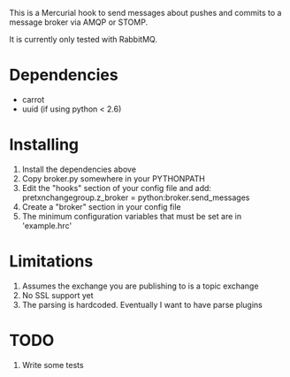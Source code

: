 This is a Mercurial hook to send messages about pushes and commits
to a message broker via AMQP or STOMP.

It is currently only tested with RabbitMQ.


Dependencies
====================
* carrot
* uuid (if using python < 2.6)

Installing
====================

1. Install the dependencies above
2. Copy broker.py somewhere in your PYTHONPATH
3. Edit the "hooks" section of your config file and add:
    pretxnchangegroup.z_broker = python:broker.send_messages
4. Create a "broker" section in your config file
5. The minimum configuration variables that must be set are in
   'example.hrc'

Limitations
====================

1. Assumes the exchange you are publishing to is a topic exchange
2. No SSL support yet
3. The parsing is hardcoded. Eventually I want to have parse plugins

TODO
====================

1. Write some tests
